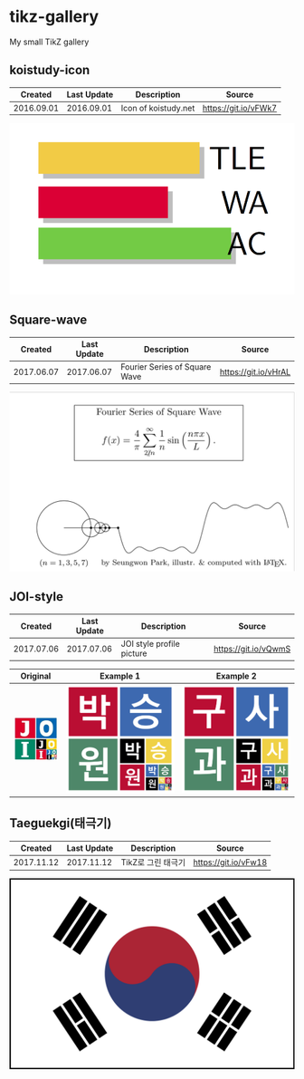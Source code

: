 # tikz-gallery
My small TikZ gallery

## koistudy-icon

| Created    | Last Update | Description          | Source               |
| ---------- | ----------- | -------------------- | -------------------- |
| 2016.09.01 | 2016.09.01  | Icon of koistudy.net | https://git.io/vFWk7 |

![](images/koistudy_icon.png)

## Square-wave

| Created    | Last Update | Description                   | Source               |
| ---------- | ----------- | ----------------------------- | -------------------- |
| 2017.06.07 | 2017.06.07  | Fourier Series of Square Wave | https://git.io/vHrAL |

![](images/square-wave.gif)

## JOI-style


| Created    | Last Update | Description               | Source               |
| ---------- | ----------- | ------------------------- | -------------------- |
| 2017.07.06 | 2017.07.06  | JOI style profile picture | https://git.io/vQwmS |



| Original                     | Example 1                 | Example 2                         |
| ---------------------------- | ------------------------- | --------------------------------- |
| ![](images/joi-original.jpg) | ![](images/joi-style.png) | ![](images/joi-style-koosaga.png) |



## Taeguekgi(태극기)

| Created    | Last Update | Description  | Source               |
| ---------- | ----------- | ------------ | -------------------- |
| 2017.11.12 | 2017.11.12  | TikZ로 그린 태극기 | https://git.io/vFw18 |

![](images/taegeukgi.png)